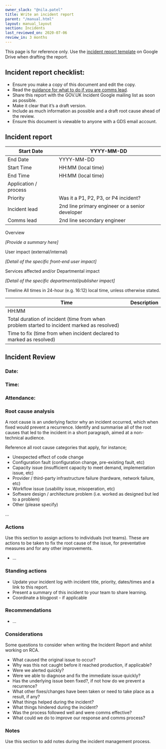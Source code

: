 ```yaml
---
owner_slack: "@nila.patel"
title: Write an incident report
parent: "/manual.html"
layout: manual_layout
section: Incidents
last_reviewed_on: 2020-07-06
review_in: 3 months
---
```


This page is for reference only. Use the [incident report template][tpl] on Google Drive when drafting the report.

[tpl]: https://docs.google.com/document/d/1YDA13RU6wicXoKgDv5VucJe3o_Z0k_Qhug9EJC_XdSE/edit

## Incident report checklist:

* Ensure you make a copy of this document and edit the copy.
* Read the [guidance for what to do if you are comms lead](https://docs.google.com/document/d/1ty12B5eBWB9YSfnD9xY1mr5rtTQxdNxRdmEGgibilN0/edit).
* Share this report with the GOV.UK Incident Google mailing list as soon as possible.
* Make it clear that it’s a draft version.
* Include as much information as possible and a draft root cause ahead of the review.  
* Ensure this document is viewable to anyone with a GDS email account.

## Incident report

Start Date|YYYY-MM-DD
----------|----------
End Date|YYYY-MM-DD
Start Time|HH:MM (local time)
End Time|HH:MM (local time)
Application / process|
Priority|Was it a P1, P2, P3, or P4 incident?
Incident lead| 2nd line primary engineer or a senior developer
Comms lead|2nd line secondary engineer

Overview

_[Provide a summary here]_

User impact (external/internal)

_[Detail of the specific front-end user impact]_

Services affected and/or Departmental impact

_[Detail of the specific departmental/publisher impact]_

Timeline
All times in 24-hour (e.g. 16:12) local time, unless otherwise stated.

Time|Description
----|-----------
HH:MM|
Total duration of incident (time from when problem started to incident marked as resolved)|
Time to fix (time from when incident declared to marked as resolved)|

## Incident Review

### Date:

### Time:

### Attendance:

### Root cause analysis

A root cause is an underlying factor why an incident occurred, which when fixed would prevent a recurrence. Identify and summarise all of the root causes that led to the incident in a short paragraph, aimed at a non-technical audience.

Reference all root cause categories that apply, for instance;

* Unexpected effect of code change
* Configuration fault (configuration change, pre-existing fault, etc)
* Capacity issue (insufficient capacity to meet demand, implementation issue, etc)
* Provider / third-party infrastructure failure (hardware, network failure, etc)
* Workflow issue (usability issue, misoperation, etc)
* Software design / architecture problem (i.e. worked as designed but led to a problem)
* Other (please specify)

...

### Actions

Use this section to assign actions to individuals (not teams). These are actions to be taken to fix the root cause of the issue, for preventative measures and for any other improvements.

* ...

### Standing actions

* Update your incident log with incident title, priority, dates/times and a link to this report.
* Present a summary of this incident to your team to share learning.
* Coordinate a blogpost - if applicable

### Recommendations

* ...

### Considerations

Some questions to consider when writing the Incident Report and whilst working on RCA.

* What caused the original issue to occur?
* Why was this not caught before it reached production, if applicable?
* Were we alerted quickly?
* Were we able to diagnose and fix the immediate issue quickly?
* Has the underlying issue been fixed?, if not how do we prevent a recurrence?
* What other fixes/changes have been taken or need to take place as a result, if any?
* What things helped during the incident?
* What things hindered during the incident?
* Was the process followed well and were comms effective?
* What could we do to improve our response and comms process?

### Notes

Use this section to add notes during the incident management process.
